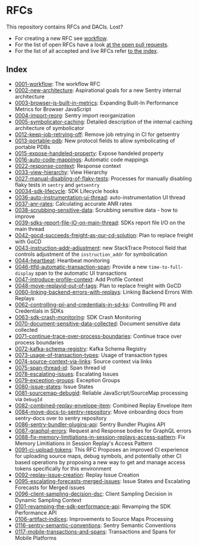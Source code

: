 # RFCs

This repository contains RFCs and DACIs. Lost?

- For creating a new RFC see [workflow](text/0001-workflow.md).
- For the list of open RFCs have a look [at the open pull requests](https://github.com/getsentry/rfcs/pulls).
- For the list of all accepted and live RFCs refer [to the index](#index).

## Index

- [0001-workflow](text/0001-workflow.md): The workflow RFC
- [0002-new-architecture](text/0002-new-architecture.md): Aspirational goals for a new Sentry internal architecture
- [0003-browser-js-built-in-metrics](text/0003-browser-js-built-in-metrics.md): Expanding Built-In Performance Metrics for Browser JavaScript
- [0004-import-reorg](text/0004-import-reorg.md): Sentry import reorganization
- [0005-symbolicator-caching](text/0005-symbolicator-caching.md): Detailed description of the internal caching architecture of symbolicator
- [0012-keep-job-retrying-off](text/0012-keep-job-retrying-off.md): Remove job retrying in CI for getsentry
- [0013-portable-pdb](text/0013-portable-pdb.md): New protocol fields to allow symbolicating of portable PDBs
- [0015-expose-handeled-property](text/0015-expose-handeled-property.md): Expose handeled property
- [0016-auto-code-mappings](text/0016-auto-code-mappings.md): Automatic code mappings
- [0022-response-context](text/0022-response-context.md): Response context
- [0033-view-hierarchy](text/0033-view-hierarchy.md): View Hierarchy
- [0027-manual-disabling-of-flaky-tests](text/0027-manual-disabling-of-flaky-tests.md): Processes for manually disabling flaky tests in `sentry` and `getsentry`
- [00034-sdk-lifecycle](text/0034-sdk-lifecycle-hooks.md): SDK Lifecycle hooks
- [0036-auto-instrumentation-ui-thread](text/0036-auto-instrumentation-ui-thread.md): auto-instrumentation UI thread
- [0037-anr-rates](text/0037-anr-rates.md): Calculating accurate ANR rates
- [0038-scrubbing-sensitive-data](text/0038-scrubbing-sensitive-data.md): Scrubbing sensitive data - how to improve
- [0039-sdks-report-file-IO-on-main-thread](text/0039-sdks-report-file-IO-on-main-thread.md): SDKs report file I/O on the main thread
- [0042-gocd-succeeds-freight-as-our-cd-solution](text/0042-gocd-succeeds-freight-as-our-cd-solution.md): Plan to replace freight with GoCD
- [0043-instruction-addr-adjustment](text/0043-instruction-addr-adjustment.md): new StackTrace Protocol field that controls adjustment of the `instruction_addr` for symbolication
- [0044-heartbeat](text/0044-heartbeat.md): Heartbeat monitoring
- [0046-ttfd-automatic-transaction-span](text/0046-ttfd-automatic-transaction-span.md): Provide a new `time-to-full-display` span to the automatic UI transactions
- [0047-introduce-profile-context](text/0047-introduce-profile-context.md): Add Profile Context
- [0048-move-replayid-out-of-tags](text/0048-move-replayid-out-of-tags.md): Plan to replace freight with GoCD
- [0060-linking-backend-errors-with-replays](text/0060-linking-backend-errors-with-replays.md): Linking Backend Errors With Replays
- [0062-controlling-pii-and-credentials-in-sd-ks](text/0062-controlling-pii-and-credentials-in-sd-ks.md): Controlling PII and Credentials in SDKs
- [0063-sdk-crash-monitoring](text/0063-sdk-crash-monitoring.md): SDK Crash Monitoring
- [0070-document-sensitive-data-collected](text/0070-document-sensitive-data-collected.md): Document sensitive data collected
- [0071-continue-trace-over-process-boundaries](text/0071-continue-trace-over-process-boundaries.md): Continue trace over process boundaries
- [0072-kafka-schema-registry](text/0072-kafka-schema-registry.md): Kafka Schema Registry
- [0073-usage-of-transaction-types](text/0073-usage-of-transaction-types.md): Usage of transaction types
- [0074-source-context-via-links](text/0074-source-context-via-links.md): Source context via links
- [0075-span-thread-id](text/0075-span-thread-id.md): Span thread id
- [0078-escalating-issues](text/0078-escalating-issues.md): Escalating Issues
- [0079-exception-groups](text/0079-exception-groups.md): Exception Groups
- [0080-issue-states](text/0080-issue-states.md): Issue States
- [0081-sourcemap-debugid](text/0081-sourcemap-debugid.md): Reliable JavaScript/SourceMap processing via `DebugId`
- [0082-combined-replay-envelope-item](text/0082-combined-replay-envelope-item.md): Combined Replay Envelope Item
- [0084-move-docs-to-sentry-repository](text/0084-move-docs-to-sentry-repository.md): Move onboarding docs from sentry-docs over to sentry repository
- [0086-sentry-bundler-plugins-api](text/0086-sentry-bundler-plugins-api.md): Sentry Bundler Plugins API
- [0087-graphql-errors](text/0087-graphql-errors.md): Request and Response bodies for GraphQL errors
- [0088-fix-memory-limitiations-in-session-replays-access-pattern](text/0088-fix-memory-limitiations-in-session-replays-access-pattern.md): Fix Memory Limitiations in Session Replay's Access Pattern
- [0091-ci-upload-tokens](text/0091-ci-upload-tokens.md): This RFC Proposes an improved CI experience for uploading source maps, debug symbols,
  and potentially other CI based operations by proposing a new way to get and manage
  access tokens specifically for this environment
- [0092-replay-issue-creation](text/0092-replay-issue-creation.md): Replay Issue Creation
- [0095-escalating-forecasts-merged-issues](text/0095-escalating-forecasts-merged-issues.md): Issue States and Escalating Forecasts for Merged issues
- [0096-client-sampling-decision-dsc](text/0096-client-sampling-decision-dsc.md): Client Sampling Decision in Dynamic Sampling Context
- [0101-revamping-the-sdk-performance-api](text/0101-revamping-the-sdk-performance-api.md): Revamping the SDK Performance API
- [0106-artifact-indices](text/0106-artifact-indices.md): Improvements to Source Maps Processing
- [0116-sentry-semantic-conventions](text/0116-sentry-semantic-conventions.md): Sentry Semantic Conventions
- [0117-mobile-transactions-and-spans](text/0117-mobile-transactions-and-spans.md): Transactions and Spans for Mobile Platforms